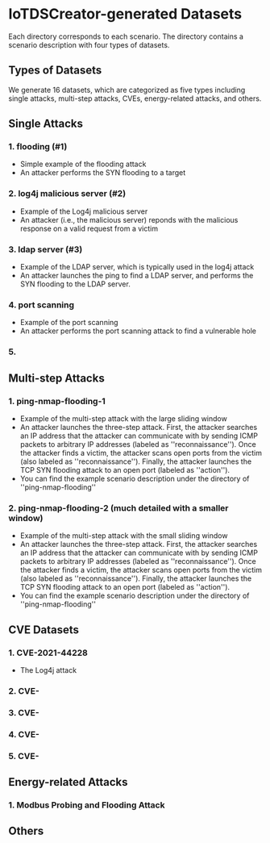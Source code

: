 # IoTDSCreator-generated Datasets

Each directory corresponds to each scenario. The directory contains a scenario description with four types of datasets.

## Types of Datasets
We generate 16 datasets, which are categorized as five types including single attacks, multi-step attacks, CVEs, energy-related attacks, and others.

## Single Attacks

### 1. flooding (#1)

 - Simple example of the flooding attack
 - An attacker performs the SYN flooding to a target

### 2. log4j malicious server (#2)

 - Example of the Log4j malicious server
 - An attacker (i.e., the malicious server) reponds with the malicious response on a valid request from a victim

### 3. ldap server (#3)

 - Example of the LDAP server, which is typically used in the log4j attack
 - An attacker launches the ping to find a LDAP server, and performs the SYN flooding to the LDAP server.

### 4. port scanning

 - Example of the port scanning
 - An attacker performs the port scanning attack to find a vulnerable hole

### 5. 

## Multi-step Attacks

### 1. ping-nmap-flooding-1

 - Example of the multi-step attack with the large sliding window
 - An attacker launches the three-step attack. First, the attacker searches an IP address that the attacker can communicate with by sending ICMP packets to arbitrary IP addresses (labeled as ''reconnaissance''). Once the attacker finds a victim, the attacker scans open ports from the victim (also labeled as ''reconnaissance''). Finally, the attacker launches the TCP SYN flooding attack to an open port (labeled as ''action'').
 - You can find the example scenario description under the directory of ''ping-nmap-flooding''

### 2. ping-nmap-flooding-2 (much detailed with a smaller window)

 - Example of the multi-step attack with the small sliding window
 - An attacker launches the three-step attack. First, the attacker searches an IP address that the attacker can communicate with by sending ICMP packets to arbitrary IP addresses (labeled as ''reconnaissance''). Once the attacker finds a victim, the attacker scans open ports from the victim (also labeled as ''reconnaissance''). Finally, the attacker launches the TCP SYN flooding attack to an open port (labeled as ''action'').
 - You can find the example scenario description under the directory of ''ping-nmap-flooding''

## CVE Datasets

### 1. CVE-2021-44228

 - The Log4j attack

### 2. CVE-

### 3. CVE-

### 4. CVE-

### 5. CVE-

## Energy-related Attacks

### 1. Modbus Probing and Flooding Attack

## Others
